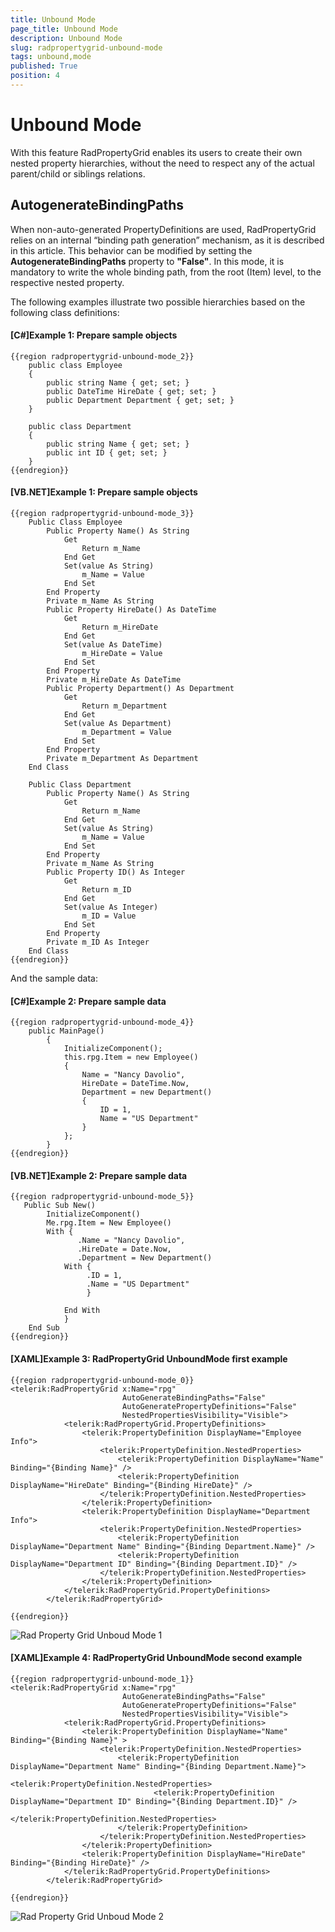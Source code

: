 ```yaml
---
title: Unbound Mode
page_title: Unbound Mode
description: Unbound Mode
slug: radpropertygrid-unbound-mode
tags: unbound,mode
published: True
position: 4
---
```


# Unbound Mode



With this feature RadPropertyGrid enables its users to create their own nested property hierarchies, without the need to respect any of the actual parent/child or siblings relations. 

## AutogenerateBindingPaths

When non-auto-generated PropertyDefinitions are used, RadPropertyGrid relies on an internal “binding path generation” mechanism, as it is described in this article. This behavior can be modified by setting the __AutogenerateBindingPaths__ property to __"False"__. In this mode, it is mandatory to write the whole binding path, from the root (Item) level, to the respective nested property. 

The following examples illustrate two possible hierarchies based on the following class definitions:


#### [C#]Example 1: Prepare sample objects

	{{region radpropertygrid-unbound-mode_2}}
	    public class Employee
	    {
	        public string Name { get; set; }
	        public DateTime HireDate { get; set; }
	        public Department Department { get; set; }
	    }
	 
	    public class Department
	    {
	        public string Name { get; set; }
	        public int ID { get; set; }
	    }
	{{endregion}}



#### [VB.NET]Example 1: Prepare sample objects

	{{region radpropertygrid-unbound-mode_3}}
	    Public Class Employee
	        Public Property Name() As String
	            Get
	                Return m_Name
	            End Get
	            Set(value As String)
	                m_Name = Value
	            End Set
	        End Property
	        Private m_Name As String
	        Public Property HireDate() As DateTime
	            Get
	                Return m_HireDate
	            End Get
	            Set(value As DateTime)
	                m_HireDate = Value
	            End Set
	        End Property
	        Private m_HireDate As DateTime
	        Public Property Department() As Department
	            Get
	                Return m_Department
	            End Get
	            Set(value As Department)
	                m_Department = Value
	            End Set
	        End Property
	        Private m_Department As Department
	    End Class
	
	    Public Class Department
	        Public Property Name() As String
	            Get
	                Return m_Name
	            End Get
	            Set(value As String)
	                m_Name = Value
	            End Set
	        End Property
	        Private m_Name As String
	        Public Property ID() As Integer
	            Get
	                Return m_ID
	            End Get
	            Set(value As Integer)
	                m_ID = Value
	            End Set
	        End Property
	        Private m_ID As Integer
	    End Class
	{{endregion}}



And the sample data:
          

#### [C#]Example 2: Prepare sample data

	{{region radpropertygrid-unbound-mode_4}}
	    public MainPage()
	        {
	            InitializeComponent();
	            this.rpg.Item = new Employee()
	            {
	                Name = "Nancy Davolio",
	                HireDate = DateTime.Now,
	                Department = new Department()
	                {
	                    ID = 1,
	                    Name = "US Department"                    
	                }
	            };
	        }
	{{endregion}}



#### [VB.NET]Example 2: Prepare sample data

	{{region radpropertygrid-unbound-mode_5}}
	   Public Sub New()
	        InitializeComponent()
	        Me.rpg.Item = New Employee()
	        With {
	               .Name = "Nancy Davolio",
	               .HireDate = Date.Now,
	               .Department = New Department() 
	            With {
	                 .ID = 1,
	                 .Name = "US Department"
	                 }
	
	            End With
	            }
	    End Sub
	{{endregion}}


#### [XAML]Example 3: RadPropertyGrid UnboundMode first example

	{{region radpropertygrid-unbound-mode_0}}
	<telerik:RadPropertyGrid x:Name="rpg" 
                             AutoGenerateBindingPaths="False" 
                             AutoGeneratePropertyDefinitions="False" 
                             NestedPropertiesVisibility="Visible">
	            <telerik:RadPropertyGrid.PropertyDefinitions>
	                <telerik:PropertyDefinition DisplayName="Employee Info">
	                    <telerik:PropertyDefinition.NestedProperties>
	                        <telerik:PropertyDefinition DisplayName="Name" Binding="{Binding Name}" />
	                        <telerik:PropertyDefinition DisplayName="HireDate" Binding="{Binding HireDate}" />
	                    </telerik:PropertyDefinition.NestedProperties>
	                </telerik:PropertyDefinition>
	                <telerik:PropertyDefinition DisplayName="Department Info">
	                    <telerik:PropertyDefinition.NestedProperties>
	                        <telerik:PropertyDefinition DisplayName="Department Name" Binding="{Binding Department.Name}" />
	                        <telerik:PropertyDefinition DisplayName="Department ID" Binding="{Binding Department.ID}" />
	                    </telerik:PropertyDefinition.NestedProperties>
	                </telerik:PropertyDefinition>
	            </telerik:RadPropertyGrid.PropertyDefinitions>
	        </telerik:RadPropertyGrid>
	
	{{endregion}}





![Rad Property Grid Unboud Mode 1](images/RadPropertyGrid_UnboudMode1.png)


#### [XAML]Example 4: RadPropertyGrid UnboundMode second example

	{{region radpropertygrid-unbound-mode_1}}
	<telerik:RadPropertyGrid x:Name="rpg" 
                             AutoGenerateBindingPaths="False" 
                             AutoGeneratePropertyDefinitions="False" 
                             NestedPropertiesVisibility="Visible">
	            <telerik:RadPropertyGrid.PropertyDefinitions>
	                <telerik:PropertyDefinition DisplayName="Name" Binding="{Binding Name}" >
	                    <telerik:PropertyDefinition.NestedProperties>
	                        <telerik:PropertyDefinition DisplayName="Department Name" Binding="{Binding Department.Name}">
	                            <telerik:PropertyDefinition.NestedProperties>
	                                <telerik:PropertyDefinition DisplayName="Department ID" Binding="{Binding Department.ID}" />
	                            </telerik:PropertyDefinition.NestedProperties>
	                        </telerik:PropertyDefinition>
	                    </telerik:PropertyDefinition.NestedProperties>
	                </telerik:PropertyDefinition>
	                <telerik:PropertyDefinition DisplayName="HireDate" Binding="{Binding HireDate}" />
	            </telerik:RadPropertyGrid.PropertyDefinitions>
	        </telerik:RadPropertyGrid>
	
	{{endregion}}


![Rad Property Grid Unboud Mode 2](images/RadPropertyGrid_UnboudMode2.png)
